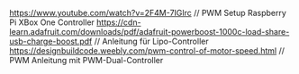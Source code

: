 https://www.youtube.com/watch?v=2F4M-7IGlrc // PWM Setup Raspberry Pi XBox One Controller
https://cdn-learn.adafruit.com/downloads/pdf/adafruit-powerboost-1000c-load-share-usb-charge-boost.pdf // Anleitung für Lipo-Controller
https://designbuildcode.weebly.com/pwm-control-of-motor-speed.html  // PWM Anleitung mit PWM-Dual-Controller
